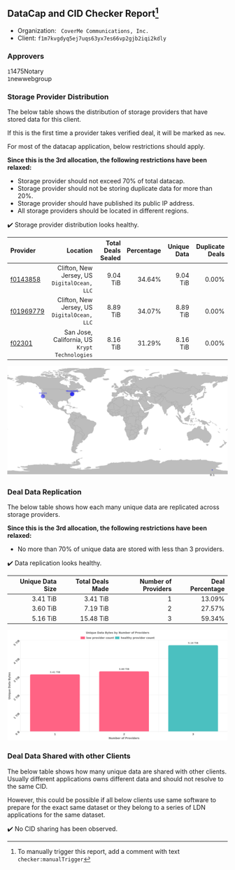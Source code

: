 ## DataCap and CID Checker Report[^1]
 - Organization: ` CoverMe Communications, Inc.`
 - Client: `f1m7kvgdyq5ej7uqs63yx7es66vp2gjb2iqi2kdly`
### Approvers
`1`1475Notary<br/>`1`newwebgroup

### Storage Provider Distribution
The below table shows the distribution of storage providers that have stored data for this client.

If this is the first time a provider takes verified deal, it will be marked as `new`.

For most of the datacap application, below restrictions should apply.

**Since this is the 3rd allocation, the following restrictions have been relaxed:**
 - Storage provider should not exceed 70% of total datacap.
 - Storage provider should not be storing duplicate data for more than 20%.
 - Storage provider should have published its public IP address.
 - All storage providers should be located in different regions.

✔️ Storage provider distribution looks healthy.

| Provider                                              |                                          Location | Total Deals Sealed | Percentage | Unique Data | Duplicate Deals |
| :---------------------------------------------------- | ------------------------------------------------: | -----------------: | ---------: | ----------: | --------------: |
| [f0143858](https://filfox.info/en/address/f0143858)   |   Clifton, New Jersey, US<br/>`DigitalOcean, LLC` |           9.04 TiB |     34.64% |    9.04 TiB |           0.00% |
| [f01969779](https://filfox.info/en/address/f01969779) |   Clifton, New Jersey, US<br/>`DigitalOcean, LLC` |           8.89 TiB |     34.07% |    8.89 TiB |           0.00% |
| [f02301](https://filfox.info/en/address/f02301)       | San Jose, California, US<br/>`Krypt Technologies` |           8.16 TiB |     31.29% |    8.16 TiB |           0.00% |

![Provider Distribution](https://raw.githubusercontent.com/data-preservation-programs/filplus-checker-assets/main/filecoin-project/filecoin-plus-large-datasets/issues/1248/1673528695218.png)
### Deal Data Replication
The below table shows how each many unique data are replicated across storage providers.

**Since this is the 3rd allocation, the following restrictions have been relaxed:**
- No more than 70% of unique data are stored with less than 3 providers.

✔️ Data replication looks healthy.

| Unique Data Size | Total Deals Made | Number of Providers | Deal Percentage |
| ---------------: | ---------------: | ------------------: | --------------: |
|         3.41 TiB |         3.41 TiB |                   1 |          13.09% |
|         3.60 TiB |         7.19 TiB |                   2 |          27.57% |
|         5.16 TiB |        15.48 TiB |                   3 |          59.34% |

![Replication Distribution](https://raw.githubusercontent.com/data-preservation-programs/filplus-checker-assets/main/filecoin-project/filecoin-plus-large-datasets/issues/1248/1673528696074.png)
### Deal Data Shared with other Clients
The below table shows how many unique data are shared with other clients.
Usually different applications owns different data and should not resolve to the same CID.

However, this could be possible if all below clients use same software to prepare for the exact same dataset or they belong to a series of LDN applications for the same dataset.

✔️ No CID sharing has been observed.

[^1]: To manually trigger this report, add a comment with text `checker:manualTrigger`
